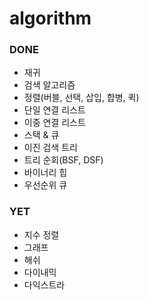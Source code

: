 # algorithm

### DONE
- 재귀
- 검색 알고리즘
- 정렬(버블, 선택, 삽입, 합병, 퀵)
- 단일 연결 리스트
- 이중 연결 리스트
- 스택 & 큐
- 이진 검색 트리
- 트리 순회(BSF, DSF) 
- 바이너리 힙
- 우선순위 큐

### YET
- 지수 정렬
- 그래프
- 해쉬
- 다이내믹
- 다익스트라
